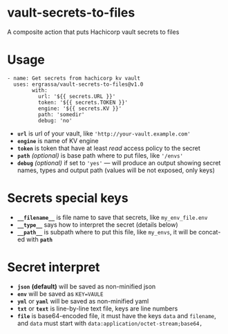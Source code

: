 # vault-secrets-to-files
A composite action that puts Hachicorp vault secrets to files

# Usage
    - name: Get secrets from hachicorp kv vault
      uses: ergrassa/vault-secrets-to-files@v1.0
            with:
              url: '${{ secrets.URL }}'
              token: '${{ secrets.TOKEN }}'
              engine: '${{ secrets.KV }}'
              path: 'somedir'
              debug: 'no'
- **`url`** is url of your vault, like `'http://your-vault.example.com'`
- **`engine`** is name of KV engine
- **`token`** is token that have at least _read_ access policy to the secret
- **`path`** _(optional)_ is base path where to put files, like `'/envs'`
- **`debug`** _(optional)_ if set to `'yes'` — will produce an output showing secret names, types and output path (values will be not exposed, only keys)

# Secrets special keys
- **`__filename__`** is file name to save that secrets, like `my_env_file.env`
- **`__type__`** says how to interpret the secret (details below)
- **`__path__`** is subpath where to put this file, like `my_envs`, it will be concat-ed with **`path`**

# Secret interpret
- **`json`** **(default)** will be saved as non-minified json
- **`env`** will be saved as `KEY=VAULE`
- **`yml`** or **`yaml`** will be saved as non-minified yaml
- **`txt`** or **`text`** is line-by-line text file, keys are line numbers
- **`file`** is base64-encoded file, it must have the keys `data` and `filename`, and `data` must start with `data:application/octet-stream;base64,`
